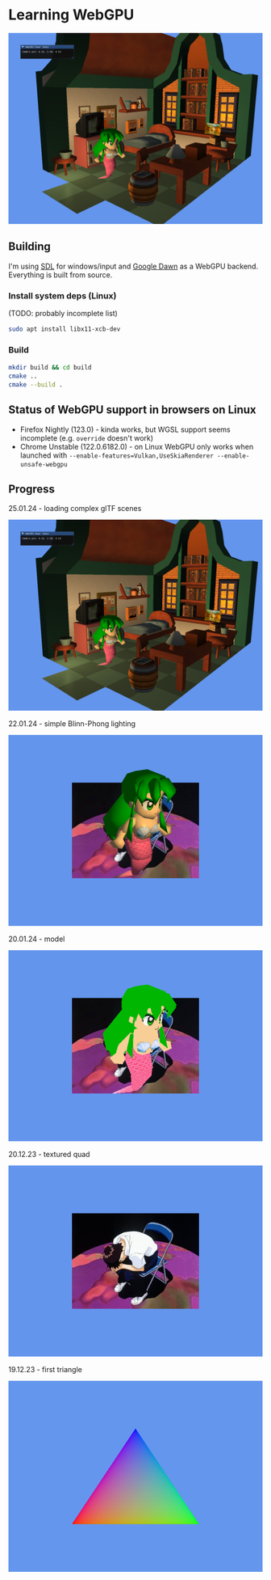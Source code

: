 # Learning WebGPU

![gltf_scene_loading](screenshots/5_gltf_scene_loading.png)

## Building

I'm using [SDL](https://github.com/libsdl-org/SDL) for windows/input and [Google Dawn](https://github.com/google/dawn) as a WebGPU backend. Everything is built from source.

### Install system deps (Linux)

(TODO: probably incomplete list)

```sh
sudo apt install libx11-xcb-dev
```

### Build

```sh
mkdir build && cd build
cmake ..
cmake --build .
```

## Status of WebGPU support in browsers on Linux

* Firefox Nightly (123.0) - kinda works, but WGSL support seems incomplete (e.g. `override` doesn't work)
* Chrome Unstable (122.0.6182.0) - on Linux WebGPU only works when launched with `--enable-features=Vulkan,UseSkiaRenderer --enable-unsafe-webgpu`

## Progress

25.01.24 - loading complex glTF scenes

![gltf_scene_loading](screenshots/5_gltf_scene_loading.png)

22.01.24 - simple Blinn-Phong lighting

![blinn_phong](screenshots/4_blinn_phong.png)

20.01.24 - model

![model](screenshots/3_model.png)

20.12.23 - textured quad

![textured_quad](screenshots/2_textured_quad.png)

19.12.23 - first triangle

![triangle](screenshots/1_triangle.png)

